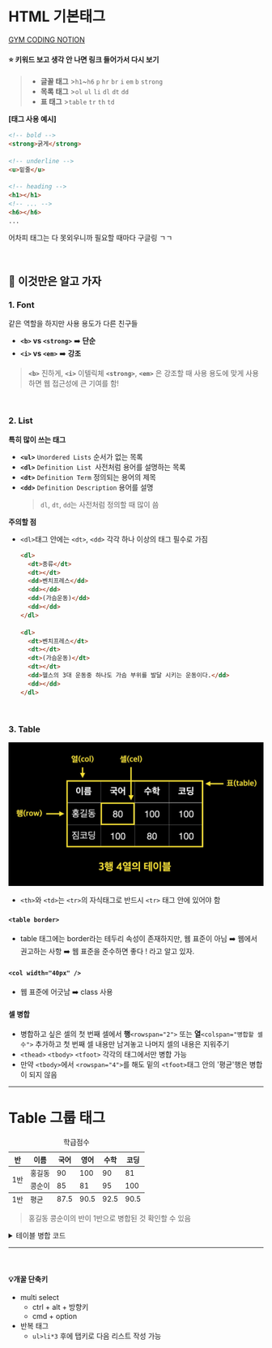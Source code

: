 # HTML 기본태그

[GYM CODING NOTION](https://gymcoding.notion.site/HTML-3955c10ca3b040a58c19c458539055a0)

#### ⭐ 키워드 보고 생각 안 나면 링크 들어가서 다시 보기

> - **글꼴 태그** >`h1`~`h6` `p` `hr` `br` `i` `em` `b` `strong`
> - **목록 태그** >`ol` `ul` `li` `dl` `dt` `dd`
> - **표 태그** >`table` `tr` `th` `td`

**[태그 사용 예시]**

```html
<!-- bold -->
<strong>굵게</strong>

<!-- underline -->
<u>밑줄</u>

<!-- heading -->
<h1></h1>
<!-- ... -->
<h6></h6>
...
```

어차피 태그는 다 못외우니까 필요할 때마다 구글링 ㄱㄱ

<br>

## 🎯 이것만은 알고 가자

### 1. Font

같은 역할을 하지만 사용 용도가 다른 친구들

- **`<b>` vs `<strong>`** ➡️ **단순**
- **`<i>` vs `<em>`** ➡️ **강조**

> **`<b>`** 진하게, **`<i>`** 이텔릭체
> **`<strong>`**, **`<em>`** 은 강조할 때 사용
> 용도에 맞게 사용하면 웹 접근성에 큰 기여를 함!

<br>

### 2. List

**특히 많이 쓰는 태그**

- **`<ul>`** `Unordered Lists` 순서가 없는 목록
- **`<dl>`** `Definition List `사전처럼 용어를 설명하는 목록
- **`<dt>`** `Definition Term` 정의되는 용어의 제목
- **`<dd>`** `Definition Description` 용어를 설명
  > `dl`, `dt`, `dd`는 사전처럼 정의할 때 많이 씀

**주의할 점**

- `<dl>`태그 안에는 `<dt>`, `<dd>` 각각 하나 이상의 태그 필수로 가짐

  ```html
  <dl>
    <dt>종류</dt>
    <dt></dt>
    <dd>벤치프레스</dd>
    <dd></dd>
    <dd>(가슴운동)</dd>
    <dd></dd>
  </dl>

  <dl>
    <dt>벤치프레스</dt>
    <dt></dt>
    <dt>(가슴운동)</dt>
    <dt></dt>
    <dd>헬스의 3대 운동중 하나도 가슴 부위를 발달 시키는 운동이다.</dd>
    <dd></dd>
  </dl>
  ```

<br>

### 3. Table

![table](image/table.png)

- `<th>`와 `<td>`는 `<tr>`의 자식태그로 반드시 `<tr>` 태그 안에 있어야 함

#### `<table border>`

- table 태그에는 border라는 테두리 속성이 존재하지만, 웹 표준이 아님 ➡️ 웹에서 권고하는 사항 ➡️ 웹 표준을 준수하면 좋다 ! 라고 알고 있자.

#### `<col width="40px" />`

- 웹 표준에 어긋남 ➡️ class 사용

#### 셀 병합

- 병합하고 싶은 셀의 첫 번째 셀에서 **행**`<rowspan="2">` 또는 **열**`<colspan="병합할 셀 수">` 추가하고 첫 번째 셀 내용만 남겨놓고 나머지 셀의 내용은 지워주기
- `<thead>` `<tbody>` `<tfoot>` 각각의 태그에서만 병합 가능
- 만약 `<tbody>`에서 `<rowspan="4">`를 해도 밑의 `<tfoot>`태그 안의 '평균'행은 병합이 되지 않음

---

</table>
    <h1>Table 그룹 태그</h1>
    <table>
      <caption>
        학급점수
      </caption>
      <colgroup>
        <col class="col1" />
        <col class="col2" />
        <col class="col3" />
        <col class="col4" />
        <col class="col5" />
        <col class="col6" />
      </colgroup>
      <thead>
        <tr>
          <th>반</th>
          <th>이름</th>
          <th>국어</th>
          <th>영어</th>
          <th>수학</th>
          <th>코딩</th>
        </tr>
      </thead>
      <tbody>
        <tr>
          <td rowspan="2">1반</td>
          <td>홍길동</td>
          <td>90</td>
          <td>100</td>
          <td>90</td>
          <td>81</td>
        </tr>
        <tr>
          <td>콩순이</td>
          <td>85</td>
          <td>81</td>
          <td>95</td>
          <td>100</td>
        </tr>
      </tbody>
      <tfoot>
        <tr>
          <td>1반</td>
          <td>평균</td>
          <td>87.5</td>
          <td>90.5</td>
          <td>92.5</td>
          <td>90.5</td>
        </tr>
      </tfoot>
    </table>

> 홍길동 콩순이의 반이 1반으로 병합된 것 확인할 수 있음

<details>
  <summary>테이블 병합 코드</summary>

```html
</table>
    <h1>Table 그룹 태그</h1>
    <table>
      <caption>
        학급점수
      </caption>
      <colgroup>
        <col class="col1" />
        <col class="col2" />
        <col class="col3" />
        <col class="col4" />
        <col class="col5" />
        <col class="col6" />
      </colgroup>
      <thead>
        <tr>
          <th>반</th>
          <th>이름</th>
          <th>국어</th>
          <th>영어</th>
          <th>수학</th>
          <th>코딩</th>
        </tr>
      </thead>
      <tbody>
        <tr>
          <td rowspan="2">1반</td>
          <td>홍길동</td>
          <td>90</td>
          <td>100</td>
          <td>90</td>
          <td>81</td>
        </tr>
        <tr>
          <td>콩순이</td>
          <td>85</td>
          <td>81</td>
          <td>95</td>
          <td>100</td>
        </tr>
      </tbody>
      <tfoot>
        <tr>
          <td>1반</td>
          <td>평균</td>
          <td>87.5</td>
          <td>90.5</td>
          <td>92.5</td>
          <td>90.5</td>
        </tr>
      </tfoot>
    </table>
```

</details>

---

<br>

#### 💡개꿀 단축키

- multi select
  - ctrl + alt + 방향키
  - cmd + option
- 반복 태그
  - `ul>li*3` 후에 탭키로 다음 리스트 작성 가능
